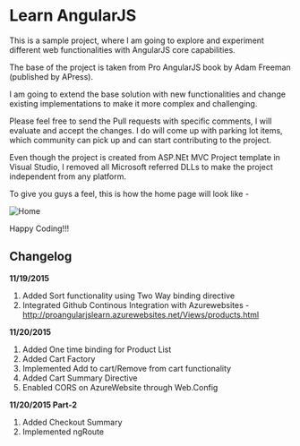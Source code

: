 # Learn AngularJS

This is a sample project, where I am going to explore and experiment different web functionalities with AngularJS core capabilities.

The base of the project is taken from Pro AngularJS book by Adam Freeman (published by APress).

I am going to extend the base solution with new functionalities and change existing implementations to make it more complex and challenging.

Please feel free to send the Pull requests with specific comments, I will evaluate and accept the changes. I do will come up with parking lot items, which community can pick up and can start contributing to the project.

Even though the project is created from ASP.NEt MVC Project template in Visual Studio, I removed all Microsoft referred DLLs to make the project independent from any platform.

To give you guys a feel, this is how the home page will look like - 

![Home](https://raw.github.com/DreamingDevs/LearnAngularJS/master/ShoppingCart/Images/GitReadMe.PNG "Home")

Happy Coding!!!

Changelog
---------------
**11/19/2015**

1. Added Sort functionality using Two Way binding directive
2. Integrated Github Continous Integration with Azurewebsites - http://proangularjslearn.azurewebsites.net/Views/products.html

**11/20/2015**

1. Added One time binding for Product List
2. Added Cart Factory
3. Implemented Add to cart/Remove from cart functionality
4. Added Cart Summary Directive
5. Enabled CORS on AzureWebsite through Web.Config <httpProtocal>

**11/20/2015 Part-2**

1. Added Checkout Summary
2. Implemented ngRoute



